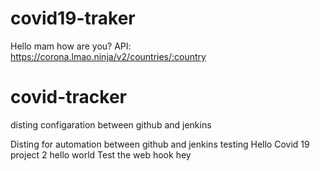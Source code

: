 # covid19-traker
Hello mam how are you?
API: https://corona.lmao.ninja/v2/countries/:country


# covid-tracker
disting configaration between github and jenkins

Disting for automation between github and jenkins testing
Hello Covid 19 project 2
hello world
Test the web hook
hey

